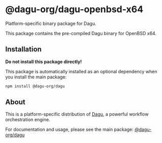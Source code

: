 # @dagu-org/dagu-openbsd-x64

Platform-specific binary package for Dagu.

This package contains the pre-compiled Dagu binary for OpenBSD x64.

## Installation

**Do not install this package directly!**

This package is automatically installed as an optional dependency when you install the main package:

```bash
npm install @dagu-org/dagu
```

## About

This is a platform-specific distribution of [Dagu](https://github.com/dagu-org/dagu), a powerful workflow orchestration engine.

For documentation and usage, please see the main package: [@dagu-org/dagu](https://www.npmjs.com/package/@dagu-org/dagu)
